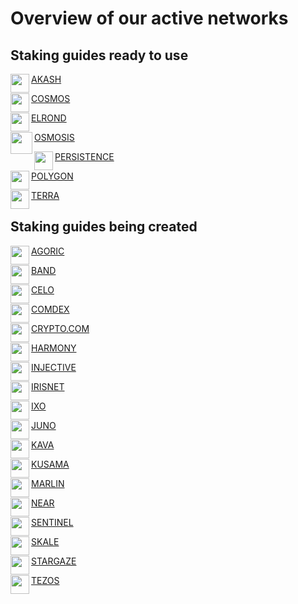 # Overview of our active networks

## Staking guides ready to use

<div class="overview">
   <div>
      <p> </p>
   </div>
</div>

<div class="maincard">
    <a href="https://audit-docs.auditdev.workers.dev/Akash/" target="_self">
   <div class="card">
     <div>
       <p class="heading">
         AKASH
       <img align="left" width="30" src="https://user-images.githubusercontent.com/95366163/147877492-e12800dd-6bff-4573-b589-5376848e1953.png"> 
       </p>
     </div>
   </div>
  </a>
  <a href="https://audit-docs.auditdev.workers.dev/Cosmos/" target="_self">
   <div class="card">
     <div>
       <p class="heading">
         COSMOS
       <img align="left" width="30" src="https://user-images.githubusercontent.com/95366163/146985926-4230d345-972f-485e-b9ce-0cf647b4fcc6.png"> 
       </p>
     </div>
   </div>
  </a>
   
<a href="https://audit-docs.auditdev.workers.dev/Elrond/" target="_self">
   <div class="card"> 
     <p class="heading">
      ELROND 
     <img align="left" width="30" src="https://user-images.githubusercontent.com/95366163/146986696-60e625c7-7966-48fa-bfd2-da671c451302.png">
     </p>
   </div>
  </a>
     <a href="https://audit-docs.auditdev.workers.dev/Osmosis/" target="_self">
   <div class="card">
     <div>
       <p class="heading">
          OSMOSIS
       <img  align="left" width="35" src="https://user-images.githubusercontent.com/95366163/146988252-fc0e5f59-8c7a-4b16-bdbd-189b95d9ac5c.png"> 
       </p>
     </div>
   </div>
  </a>
</div>

<div class="maincard">
     <a href="https://audit-docs.auditdev.workers.dev/Persistence/" target="_self">
   <div class="card">
     <div>
       <p class="heading">
         PERSISTENCE
       <img align="left" width="30" src="https://user-images.githubusercontent.com/95366163/146986555-3060bdf6-661b-4627-b428-a381a308c959.png">
       </p>
     </div>
   </div>
  </a>
   
  <a href="https://audit-docs.auditdev.workers.dev/Polygon/" target="_self">
   <div class="card">
     <p class="heading">
      POLYGON 
       <img align="left" width="30" src="https://user-images.githubusercontent.com/95366163/146987400-d4f74af1-ec96-4d44-a593-19a118a18f95.png">
     </p>
   </div>
  </a>
   
  <a href="https://audit-docs.auditdev.workers.dev/Terra/" target="_self">
   <div class="card">
     <p class="heading">
      TERRA
     <img align="left" width="30" src="https://user-images.githubusercontent.com/95366163/146987147-0f3caf37-90f4-4b4d-89e0-b97dea313fba.png">
     </p>
   </div>
  </a>

</div>

## Staking guides being created

<div class="maincard">
  <a href="https://audit-docs.auditdev.workers.dev/Agoric/" target="_self">
   <div class="card">
     <div>
       <p class="heading">
          AGORIC
       <img align="left" width="30" src="https://user-images.githubusercontent.com/95366163/147877472-69c4cc36-7416-42f8-a270-ceff8b68682e.png"> 
        </p>
     </div>
   </div>
  </a>



  <a href="https://audit-docs.auditdev.workers.dev/Band/" target="_self">
   <div class="card">
     <div>
       <p class="heading">
         BAND
       <img align="left" width="30" src="https://user-images.githubusercontent.com/95366163/147877506-2d4572d1-cca4-41b1-a321-6987e9d64124.png">
       </p>
     </div>
   </div>
  </a>
</div>

<div class="maincard">
  <a href="https://audit-docs.auditdev.workers.dev/Celo/" target="_self">
   <div class="card">
     <div>
       <p class="heading">
          CELO
       <img align="left" width="30" src="https://user-images.githubusercontent.com/95366163/147877575-f3f911de-542a-4b32-9540-0fefa58ce3f6.png"> 
        </p>
     </div>
   </div>
  </a>

  <a href="https://audit-docs.auditdev.workers.dev/Comdex/" target="_self">
   <div class="card">
     <div>
       <p class="heading">
         COMDEX
       <img align="left" width="30" src="https://user-images.githubusercontent.com/95366163/147877586-ecff7913-195a-481e-b402-15a0adcb3140.png"> 
       </p>
     </div>
   </div>
  </a>

  <a href="https://audit-docs.auditdev.workers.dev/Cryptocom/" target="_self">
   <div class="card">
     <div>
       <p class="heading">
         CRYPTO.COM
       <img align="left" width="30" src="https://user-images.githubusercontent.com/95366163/147877600-2a7f0740-caf2-473d-8132-f0f42f497875.png">
       </p>
     </div>
   </div>
  </a>
</div>

<div class="maincard">
  <a href="https://audit-docs.auditdev.workers.dev/Harmony/" target="_self">
   <div class="card">
     <div>
       <p class="heading">
          HARMONY
       <img align="left" width="30" src="https://user-images.githubusercontent.com/95366163/147877649-7684ea99-5380-496f-8b94-c7798f9129a4.png">
        </p>
     </div>
   </div>
  </a>

  <a href="https://audit-docs.auditdev.workers.dev/Injective/" target="_self">
   <div class="card">
     <div>
       <p class="heading">
         INJECTIVE
       <img align="left" width="30" src="https://user-images.githubusercontent.com/95366163/147877663-7feeddf4-d811-456d-9288-ab808558cb73.png">
       </p>
     </div>
   </div>
  </a>

  <a href="https://audit-docs.auditdev.workers.dev/Irisnet/" target="_self">
   <div class="card">
     <div>
       <p class="heading">
         IRISNET
       <img align="left" width="30" src="https://user-images.githubusercontent.com/95366163/147877673-9bdab8ab-29e9-47c5-b532-653920a555a1.png">
       </p>
     </div>
   </div>
  </a>
</div>

<div class="maincard">
  <a href="https://audit-docs.auditdev.workers.dev/Ixo/" target="_self">
   <div class="card">
     <div>
       <p class="heading">
          IXO
       <img align="left" width="30" src="https://user-images.githubusercontent.com/95366163/147877776-22e962a9-3deb-4b4c-925b-ea40adeb78b8.png">
        </p>
     </div>
   </div>
  </a>

  <a href="https://audit-docs.auditdev.workers.dev/Juno/" target="_self">
   <div class="card">
     <div>
       <p class="heading">
         JUNO
       <img align="left" width="30" src="https://user-images.githubusercontent.com/95366163/147877791-9f8672ed-526c-490c-b967-d3b79794e35f.png">
       </p>
     </div>
   </div>
  </a>

  <a href="https://audit-docs.auditdev.workers.dev/Kava/" target="_self">
   <div class="card">
     <div>
       <p class="heading">
         KAVA
       <img align="left" width="30" src="https://user-images.githubusercontent.com/95366163/147877840-28a04b80-b652-4e3a-9b77-04bf763ac287.png">
       </p>
     </div>
   </div>
  </a>
</div>

<div class="maincard">
  <a href="https://audit-docs.auditdev.workers.dev/Kusama/" target="_self">
   <div class="card">
     <div>
       <p class="heading">
          KUSAMA
       <img align="left" width="30" src="https://user-images.githubusercontent.com/95366163/147960323-b686eafd-ca94-4fad-b39d-c7a70dd8d029.png">
        </p>
     </div>
   </div>
  </a>

  <a href="https://audit-docs.auditdev.workers.dev/Marlin/" target="_self">
   <div class="card">
     <div>
       <p class="heading">
         MARLIN
       <img align="left" width="30" src="https://user-images.githubusercontent.com/95366163/147960338-2570b76e-35b5-407b-9689-c2e9a348300a.png">
       </p>
     </div>
   </div>
  </a>

  <a href="https://audit-docs.auditdev.workers.dev/Near/" target="_self">
   <div class="card">
     <div>
       <p class="heading">
         NEAR
       <img align="left" width="30" src="https://user-images.githubusercontent.com/95366163/147960351-2ff1e92d-abd2-48f2-bafb-089e196dcad2.png">
       </p>
     </div>
   </div>
  </a>
</div>

<div class="maincard">
  <a href="https://audit-docs.auditdev.workers.dev/Sentinel/" target="_self">
   <div class="card">
     <div>
       <p class="heading">
          SENTINEL
       <img align="left" width="30" src="https://user-images.githubusercontent.com/95366163/147960568-2586b051-db7e-4777-8d73-3923ddbfb6f7.png">
        </p>
     </div>
   </div>
  </a>

  <a href="https://audit-docs.auditdev.workers.dev/Skale/" target="_self">
   <div class="card">
     <div>
       <p class="heading">
         SKALE
       <img align="left" width="30" src="https://user-images.githubusercontent.com/95366163/147960652-7d579e98-1d34-45d6-bf46-0863f40b163a.png">
       </p>
     </div>
   </div>
  </a>

  <a href="https://audit-docs.auditdev.workers.dev/Stargaze/" target="_self">
   <div class="card">
     <div>
       <p class="heading">
         STARGAZE
       <img align="left" width="30" src="https://user-images.githubusercontent.com/95366163/147960574-7518774d-02dc-4927-ac4a-dac305c1685b.png">
       </p>
     </div>
   </div>
  </a>
</div>

<div class="maincard">
   
  <a href="https://audit-docs.auditdev.workers.dev/Tezos/" target="_self">
   <div class="card">
     <div>
       <p class="heading">
         TEZOS
       <img align="left" width="30" src="https://user-images.githubusercontent.com/95366163/147960796-cb4b0898-37d0-4842-b9d2-87a4118c8aad.png">
       </p>
     </div>
   </div>
  </a>
 </div>

